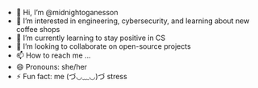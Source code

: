 - 👋 Hi, I’m @midnightoganesson
- 👀 I’m interested in engineering, cybersecurity, and learning about new coffee shops
- 🌱 I’m currently learning to stay positive in CS
- 💞️ I’m looking to collaborate on open-source projects
- 📫 How to reach me ...
- 😄 Pronouns: she/her
- ⚡ Fun fact: me (づ◡﹏◡)づ stress

<!---
midnightoganesson/midnightoganesson is a ✨ special ✨ repository because its `README.md` (this file) appears on your GitHub profile.
You can click the Preview link to take a look at your changes.
--->
